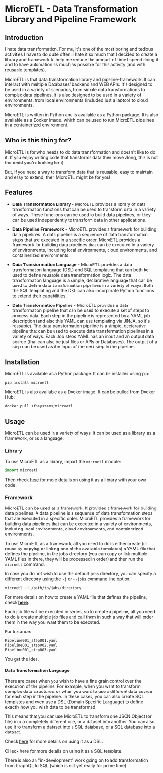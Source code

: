 # MicroETL - Data Transformation Library and Pipeline Framework

## Introduction

I hate data transformation. For me, it's one of the most boring and tedious activities I have to do quite often. I hate it so much that I decided to create a library and framework to help me reduce the amount of time I spend doing it and to have automation as much as possible for this activity (and with reusable templates).

MicroETL is that data transformation library and pipeline-framework. It can interact with multiple Databases' backend and WEB APIs. It's designed to be used in a variety of scenarios, from simple data transformations to complex data pipelines. It is also designed to be used in a variety of environments, from local environments (included just a laptop) to cloud environments.

MicroETL is written in Python and is available as a Python package. It is also available as a Docker image, which can be used to run MicroETL pipelines in a containerized environment.

## Who is this thing for?

MicroETL is for who needs to do data transformation and doesn't like to do it. If you enjoy writing code that transforms data then move along, this is not the droid you're looking for :)

But, if you need a way to transform data that is reusable, easy to maintain and easy to extend, then MicroETL might be for you!

## Features

* **Data Transformation Library** - MicroETL provides a library of data transformation functions that can be used to transform data in a variety of ways. These functions can be used to build data pipelines, or they can be used independently to transform data in other applications.

* **Data Pipeline Framework** - MicroETL provides a framework for building data pipelines. A data pipeline is a sequence of data transformation steps that are executed in a specific order. MicroETL provides a framework for building data pipelines that can be executed in a variety of environments, including local environments, cloud environments, and containerized environments.

* **Data Transformation Language** - MicroETL provides a data transformation language (DSL) and SQL templating that can both be used to define reusable data transformation logic. The data transformation language is a simple, declarative language that can be used to define data transformation pipelines in a variety of ways. Both the SQL templating and the DSL can also incorporate Python functions to extend their capabilities.

* **Data Transformation Pipeline** - MicroETL provides a data transformation pipeline that can be used to execute a set of steps to process data. Each step in the pipeline is represented by a YAML job description (and also this YAML can use templating via JINJA, so it's reusable). The data transformation pipeline is a simple, declarative pipeline that can be used to execute data transformation pipelines in a variety of ways. Each Job steps YAML has an input and an output data source (that can also be just files or APIs or Databases). The output of a step can be used as the input of the next step in the pipeline.

## Installation

MicroETL is available as a Python package. It can be installed using pip:

```bash
pip install microetl
```

MicroETL is also available as a Docker image. It can be pulled from Docker Hub:

```bash
docker pull zfpsystems/microetl
```

## Usage

MicroETL can be used in a variety of ways. It can be used as a library, as a framework, or as a language.

### Library

To use MicroETL as a library, import the `microetl` module:

```python
import microetl
```

Then check [here](MicroETL_Library.md) for more details on using it as a library with your own code.

### Framework

MicroETL can be used as a framework. It provides a framework for building data pipelines. A data pipeline is a sequence of data transformation steps that are executed in a specific order. MicroETL provides a framework for building data pipelines that can be executed in a variety of environments, including local environments, cloud environments, and containerized environments.

To use MicroETL as a framework, all you need to do is either create (or reuse by copying or linking one of the available templates) a YAML file that defines the pipeline, in the jobs directory (you can copy or link multiple YAML files in there, they will be processed in order) and then run the `microetl` command.

In case you do not wish to use the default `jobs` directory, you can specify a different directory using the `-j` or `--jobs` command line option.

```bash
microetl -j /path/to/jobs/directory
```

For more details on how to create a YAML file that defines the pipeline, check **[here](jobs_configuration_via_YAML.md)**.

Each job file will be executed in series, so to create a pipeline, all you need to do is create multiple job files and call them in such a way that will order them in the way you want them to be executed.

For instance:

```bash
Pipeline001_step001.yaml
Pipeline001_step002.yaml
Pipeline001_step003.yaml
```

You get the idea.

#### Data Transformation Language

There are cases when you wish to have a fine grain control over the execution of the pipeline. For example, when you want to transform complex data structures, or when you want to use a different data source for each step in the pipeline. In these cases, you can also create SQL templates and even use a DSL (Domain Specific Language) to define exactly how you wish data to be transformed.

This means that you can use MicroETL to transform one JSON Object (or file) into a completely different one, or a dataset into another. You can also use it to transform a dataset into a SQL database, or a SQL database into a dataset.

Check [here](DataTransformation_via_DSL.md) for more details on using it as a DSL.

CHeck [here](DataTransformation_via_SQL.md) for more details on using it as a SQL template.

There is also an "in-development" work going on to add transformation from GraphQL to SQL (which is not yet ready for prime time).

